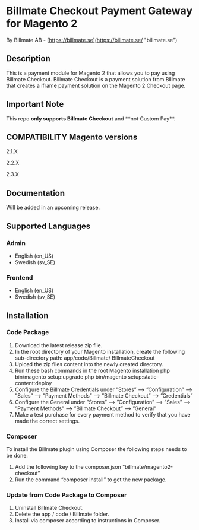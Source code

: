 # Billmate Checkout Payment Gateway for Magento 2
By Billmate AB - [https://billmate.se](https://billmate.se/ "billmate.se")

## Description
This is a payment module for Magento 2 that allows you to pay using Billmate Checkout. Billmate Checkout is a payment solution from Billmate that creates a iframe payment solution on the Magento 2 Checkout page. 

## Important Note
This repo **only supports Billmate Checkout** and ~~**not Custom Pay~~**.

## COMPATIBILITY Magento versions
2.1.X

2.2.X

2.3.X

## Documentation
Will be added in an upcoming release.

## Supported Languages
### Admin
* English (en_US)
* Swedish (sv_SE)
### Frontend
* English (en_US)
* Swedish (sv_SE)

## Installation

### Code Package
1. Download the latest release zip file. 
2. In the root directory of your Magento installation, create the following sub-directory path:
app/code/Billmate/ BillmateCheckout
3. Upload the zip files content into the newly created directory. 
4. Run these bash commands in the root Magento installation 
php bin/magento setup:upgrade 
php bin/magento setup:static-content:deploy 
5. Configure the Billmate Credentials under ”Stores” –> ”Configuration” –> ”Sales” –> ”Payment Methods” –> ”Billmate Checkout” –> ”Credentials” 
6. Configure the General under ”Stores” –> ”Configuration” –> ”Sales” –> ”Payment Methods” –> ”Billmate Checkout” –> ”General” 
7. Make a test purchase for every payment method to verify that you have made the correct settings.  

### Composer 
To install the Billmate plugin using Composer the following steps needs to be done. 
1. Add the following key to the composer.json “billmate/magento2-checkout” 
2. Run the command “composer install” to get the new package. 

### Update from Code Package to Composer
1. Uninstall Billmate Checkout.
2. Delete the app / code / Billmate folder.
3. Install via composer according to instructions in Composer.
